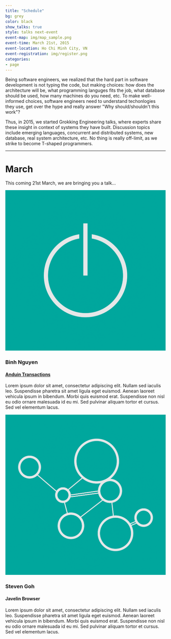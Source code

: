 ```yaml
---
title: "Schedule"
bg: grey
color: black
show_talks: true
style: talks next-event
event-map: img/map_sample.png
event-time: March 21st, 2015
event-location: Ho Chi Minh City, VN
event-registration: img/register.png
categories:
- page
---
```


Being software engineers, we realized that the hard part in software development is not typing the code, but making choices: how does the architecture will be, what programming languges fits the job, what database should be used, how many machines do you need, etc. To make well-informed choices, software engineers need to understand techonlogies they use, get over the hype and really answer "Why should/shouldn't this work"?

Thus, in 2015, we started Grokking Engineering talks, where experts share these insight in context of systems they have built. Discussion topics include emerging languages, concurrent and distributed systems, new database, real system architecture, etc. No thing is really off-limit, as we strike to become T-shaped programmers.

****

# March

This coming 21st March, we are bringing you a talk...

![logo](img/talk-deployment.png)

### Binh Nguyen

#### [Anduin Transactions](#)

Lorem ipsum dolor sit amet, consectetur adipiscing elit. Nullam sed iaculis leo. Suspendisse pharetra sit amet ligula eget euismod. Aenean laoreet vehicula ipsum in bibendum. Morbi quis euismod erat. Suspendisse non nisl eu odio ornare malesuada id eu mi. Sed pulvinar aliquam tortor et cursus. Sed vel elementum lacus.

![logo](img/talk-neural-network.png)

### Steven Goh

#### Javelin Browser

Lorem ipsum dolor sit amet, consectetur adipiscing elit. Nullam sed iaculis leo. Suspendisse pharetra sit amet ligula eget euismod. Aenean laoreet vehicula ipsum in bibendum. Morbi quis euismod erat. Suspendisse non nisl eu odio ornare malesuada id eu mi. Sed pulvinar aliquam tortor et cursus. Sed vel elementum lacus.
